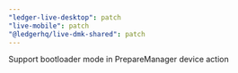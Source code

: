 ```yaml
---
"ledger-live-desktop": patch
"live-mobile": patch
"@ledgerhq/live-dmk-shared": patch
---
```


Support bootloader mode in PrepareManager device action
